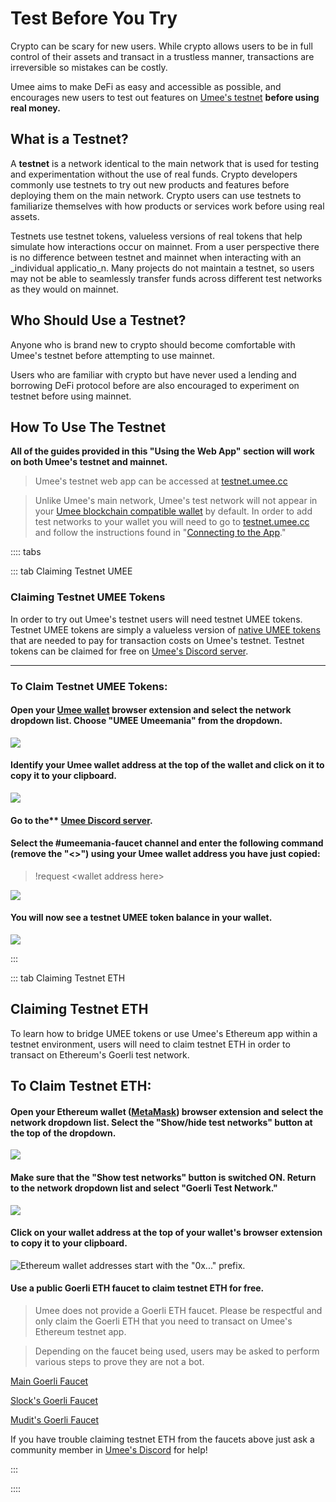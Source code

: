 # Test Before You Try

Crypto can be scary for new users. While crypto allows users to be in full control of their assets and transact in a trustless manner, transactions are irreversible so mistakes can be costly.

Umee aims to make DeFi as easy and accessible as possible, and encourages new users to test out features on [Umee's testnet](https://testnet.umee.cc/) **before using real money.**

## What is a Testnet?

A **testnet** is a network identical to the main network that is used for testing and experimentation without the use of real funds. Crypto developers commonly use testnets to try out new products and features before deploying them on the main network. Crypto users can use testnets to familiarize themselves with how products or services work before using real assets.

Testnets use testnet tokens, valueless versions of real tokens that help simulate how interactions occur on mainnet. From a user perspective there is no difference between testnet and mainnet when interacting with an _individual applicatio_n. Many projects do not maintain a testnet, so users may not be able to seamlessly transfer funds across different test networks as they would on mainnet.

## Who Should Use a Testnet?

Anyone who is brand new to crypto should become comfortable with Umee's testnet before attempting to use mainnet.

Users who are familiar with crypto but have never used a lending and borrowing DeFi protocol before are also encouraged to experiment on testnet before using mainnet.

## How To Use The Testnet

**All of the guides provided in this "Using the Web App" section will work on both Umee's testnet and mainnet.**

> Umee's testnet web app can be accessed at [testnet.umee.cc](https://testnet.umee.cc/)

> Unlike Umee's main network, Umee's test network will not appear in your [Umee blockchain compatible wallet](/users/getting-started/creating-wallet.html#creating-an-umee-blockchain-compatible-wallet) by default. In order to add test networks to your wallet you will need to go to [testnet.umee.cc](https://testnet.umee.cc/) and follow the instructions found in "[Connecting to the App](/users/using-the-web-app/connecting-app)."

:::: tabs

::: tab Claiming Testnet UMEE

### Claiming Testnet UMEE Tokens

In order to try out Umee's testnet users will need testnet UMEE tokens. Testnet UMEE tokens are simply a valueless version of [native UMEE tokens](/overview/umee-token) that are needed to pay for transaction costs on Umee's testnet. Testnet tokens can be claimed for free on [Umee's Discord server](https://discord.gg/umee).

****

### To Claim Testnet UMEE Tokens:

#### Open your [Umee wallet](/users/getting-started/creating-wallet.html#creating-an-umee-blockchain-compatible-wallet) browser extension and select the network dropdown list. Choose "UMEE Umeemania" from the dropdown.

![](/bg/testnet-umee-1.png)

#### Identify your Umee wallet address at the top of the wallet and click on it to copy it to your clipboard.

![](/bg/testnet-umee-2.png)

#### Go to the** [Umee Discord server](https://discord.gg/umee).

#### Select the #umeemania-faucet channel and enter the following command (remove the "<>") using your Umee wallet address you have just copied:

> !request \<wallet address here>

![](/bg/testnet-umee-3.png)

#### You will now see a testnet UMEE token balance in your wallet.

![](/bg/testnet-umee-4.png)

:::

::: tab Claiming Testnet ETH

## Claiming Testnet ETH

To learn how to bridge UMEE tokens or use Umee's Ethereum app within a testnet environment, users will need to claim testnet ETH in order to transact on Ethereum's Goerli test network.

## To Claim Testnet ETH:

#### Open your Ethereum wallet ([MetaMask](https://metamask.io/)) browser extension and select the network dropdown list. Select the "Show/hide test networks" button at the top of the dropdown.

![](/bg/testnet-eth-1.png)

#### Make sure that the "Show test networks" button is switched ON. Return to the network dropdown list and select "Goerli Test Network."

![](/bg/testnet-eth-2.png)

#### Click on your wallet address at the top of your wallet's browser extension to copy it to your clipboard.

![Ethereum wallet addresses start with the "0x..." prefix.](/bg/testnet-eth-3.png)

#### Use a public Goerli ETH faucet to claim testnet ETH for free.

> Umee does not provide a Goerli ETH faucet. Please be respectful and only claim the Goerli ETH that you need to transact on Umee's Ethereum testnet app.

> Depending on the faucet being used, users may be asked to perform various steps to prove they are not a bot.

[Main Goerli Faucet](https://goerlifaucet.com/)

[Slock's Goerli Faucet](https://goerli-faucet.slock.it/)

[Mudit's Goerli Faucet](https://goerli-faucet.mudit.blog/)

If you have trouble claiming testnet ETH from the faucets above just ask a community member in [Umee's Discord](https://discord.gg/umee) for help!

:::

::::
